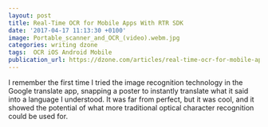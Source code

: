 ```yaml
---
layout: post
title: Real-Time OCR for Mobile Apps With RTR SDK
date: '2017-04-17 11:13:30 +0100'
image: Portable_scanner_and_OCR_(video).webm.jpg
categories: writing dzone
tags:  OCR iOS Android Mobile
publication_url: https://dzone.com/articles/real-time-ocr-for-mobile-apps-with-rtr-sdk
---
```


I remember the first time I tried the image recognition technology in the Google translate app, snapping a poster to instantly translate what it said into a language I understood. It was far from perfect, but it was cool, and it showed the potential of what more traditional optical character recognition could be used for.

